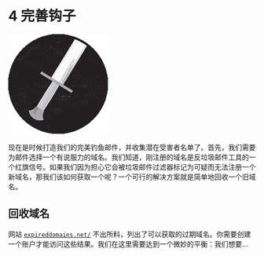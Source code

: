 # 4 完善钩子

![](img/chapterart.png)

现在是时候打造我们的完美钓鱼邮件，并收集潜在受害者名单了。首先，我们需要为邮件选择一个有说服力的域名。我们知道，刚注册的域名是反垃圾邮件工具的一个红旗信号。如果我们因为担心它会被垃圾邮件过滤器标记为可疑而无法注册一个新域名，那我们该如何获取一个呢？一个可行的解决方案就是简单地回收一个旧域名。

## 回收域名

网站 [`expireddomains.net/`](https://expireddomains.net/) 不出所料，列出了可以获取的过期域名。你需要创建一个账户才能访问这些结果。我们在这里需要达到一个微妙的平衡：我们想要...
